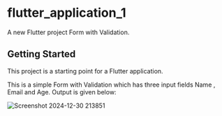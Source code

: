 # flutter_application_1

A new Flutter project Form with Validation.


## Getting Started

This project is a starting point for a Flutter application.

This is a simple Form with Validation which has three input fields Name , Email and Age.
Output is given below:

![Screenshot 2024-12-30 213851](https://github.com/user-attachments/assets/4c58c375-3511-4953-96e0-11f86d707a52)


